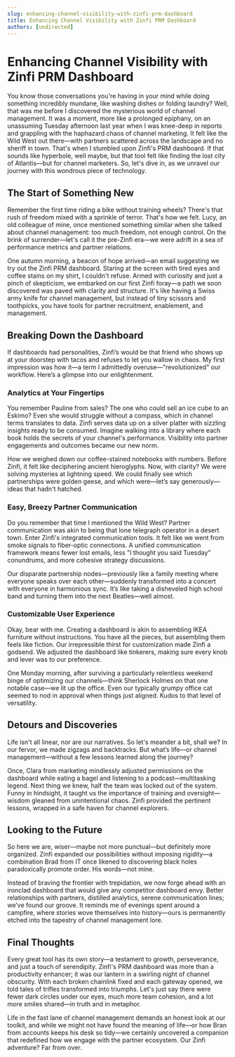 ```yaml
---
slug: enhancing-channel-visibility-with-zinfi-prm-dashboard
title: Enhancing Channel Visibility with Zinfi PRM Dashboard
authors: [undirected]
---
```



# Enhancing Channel Visibility with Zinfi PRM Dashboard

You know those conversations you're having in your mind while doing something incredibly mundane, like washing dishes or folding laundry? Well, that was me before I discovered the mysterious world of channel management. It was a moment, more like a prolonged epiphany, on an unassuming Tuesday afternoon last year when I was knee-deep in reports and grappling with the haphazard chaos of channel marketing. It felt like the Wild West out there—with partners scattered across the landscape and no sheriff in town. That's when I stumbled upon Zinfi's PRM dashboard. If that sounds like hyperbole, well maybe, but that tool felt like finding the lost city of Atlantis—but for channel marketers. So, let's dive in, as we unravel our journey with this wondrous piece of technology.

## The Start of Something New

Remember the first time riding a bike without training wheels? There's that rush of freedom mixed with a sprinkle of terror. That's how we felt. Lucy, an old colleague of mine, once mentioned something similar when she talked about channel management: too much freedom, not enough control. On the brink of surrender—let's call it the pre-Zinfi era—we were adrift in a sea of performance metrics and partner relations.

One autumn morning, a beacon of hope arrived—an email suggesting we try out the Zinfi PRM dashboard. Staring at the screen with tired eyes and coffee stains on my shirt, I couldn't refuse. Armed with curiosity and just a pinch of skepticism, we embarked on our first Zinfi foray—a path we soon discovered was paved with clarity and structure. It's like having a Swiss army knife for channel management, but instead of tiny scissors and toothpicks, you have tools for partner recruitment, enablement, and management.

## Breaking Down the Dashboard

If dashboards had personalities, Zinfi’s would be that friend who shows up at your doorstep with tacos and refuses to let you wallow in chaos. My first impression was how it—a term I admittedly overuse—"revolutionized" our workflow. Here’s a glimpse into our enlightenment.

### Analytics at Your Fingertips

You remember Pauline from sales? The one who could sell an ice cube to an Eskimo? Even she would struggle without a compass, which in channel terms translates to data. Zinfi serves data up on a silver platter with sizzling insights ready to be consumed. Imagine walking into a library where each book holds the secrets of your channel's performance. Visibility into partner engagements and outcomes became our new norm.

How we weighed down our coffee-stained notebooks with numbers. Before Zinfi, it felt like deciphering ancient hieroglyphs. Now, with clarity? We were solving mysteries at lightning speed. We could finally see which partnerships were golden geese, and which were—let’s say generously—ideas that hadn't hatched.

### Easy, Breezy Partner Communication

Do you remember that time I mentioned the Wild West? Partner communication was akin to being that lone telegraph operator in a desert town. Enter Zinfi's integrated communication tools. It felt like we went from smoke signals to fiber-optic connections. A unified communication framework means fewer lost emails, less "I thought you said Tuesday" conundrums, and more cohesive strategy discussions.

Our disparate partnership nodes—previously like a family meeting where everyone speaks over each other—suddenly transformed into a concert with everyone in harmonious sync. It’s like taking a disheveled high school band and turning them into the next Beatles—well almost. 

### Customizable User Experience

Okay, bear with me. Creating a dashboard is akin to assembling IKEA furniture without instructions. You have all the pieces, but assembling them feels like fiction. Our irrepressible thirst for customization made Zinfi a godsend. We adjusted the dashboard like tinkerers, making sure every knob and lever was to our preference.

One Monday morning, after surviving a particularly relentless weekend binge of optimizing our channels—think Sherlock Holmes on that one notable case—we lit up the office. Even our typically grumpy office cat seemed to nod in approval when things just aligned. Kudos to that level of versatility.

## Detours and Discoveries

Life isn't all linear, nor are our narratives. So let's meander a bit, shall we? In our fervor, we made zigzags and backtracks. But what’s life—or channel management—without a few lessons learned along the journey?

Once, Clara from marketing mindlessly adjusted permissions on the dashboard while eating a bagel and listening to a podcast—multitasking legend. Next thing we knew, half the team was locked out of the system. Funny in hindsight, it taught us the importance of training and oversight—wisdom gleaned from unintentional chaos. Zinfi provided the pertinent lessons, wrapped in a safe haven for channel explorers.

## Looking to the Future

So here we are, wiser—maybe not more punctual—but definitely more organized. Zinfi expanded our possibilities without imposing rigidity—a combination Brad from IT once likened to discovering black holes paradoxically promote order. His words—not mine.

Instead of braving the frontier with trepidation, we now forge ahead with an ironclad dashboard that would give any competitor dashboard envy. Better relationships with partners, distilled analytics, serene communication lines; we’ve found our groove. It reminds me of evenings spent around a campfire, where stories wove themselves into history—ours is permanently etched into the tapestry of channel management lore.

## Final Thoughts

Every great tool has its own story—a testament to growth, perseverance, and just a touch of serendipity. Zinfi's PRM dashboard was more than a productivity enhancer; it was our lantern in a swirling night of channel obscurity. With each broken chainlink fixed and each gateway opened, we told tales of trifles transformed into triumphs. Let's just say there were fewer dark circles under our eyes, much more team cohesion, and a lot more smiles shared—in truth and in metaphor.

Life in the fast lane of channel management demands an honest look at our toolkit, and while we might not have found the meaning of life—or how Bran from accounts keeps his desk so tidy—we certainly uncovered a companion that redefined how we engage with the partner ecosystem. Our Zinfi adventure? Far from over.
